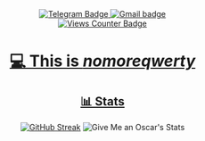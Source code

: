<div id="badges" align="center">
  <a href="https://t.me/nomoreqwerty">
    <img src="https://img.shields.io/badge/Telegram-blue?style=for-the-badge&logo=telegram&logoColor=white" alt="Telegram Badge"/>
  </a>
  <a href="mailto:vlaadiolus@gmail.com">
    <img src="https://img.shields.io/badge/Gmail-red?style=for-the-badge&logo=gmail&logoColor=white" alt="Gmail badge">
</div>

<div id="views-counter-badge" align="center">
  <img src="https://komarev.com/ghpvc/?username=nomoreqwerty&style=for-the-badge&color=red" alt="Views Counter Badge"/>
</div>

<div class="title" align="center">
  <h1>💻 This is <i>nomoreqwerty</i></h1>
</div>

<h2 align="center">📊 Stats</h2>

<div align="center">
  <a href="https://git.io/streak-stats"><img src="https://github-readme-streak-stats.herokuapp.com?user=nomoreqwerty&theme=transparent&hide_border=true&border_radius=0&date_format=j%20M%5B%20Y%5D&card_width=846" alt="GitHub Streak" /></a>
  <img src="https://github-readme-stats.vercel.app/api?username=nomoreqwerty&show_icons=true&theme=transparent&border=none&hide_border=true" alt="Give Me an Oscar's Stats">
</div>
